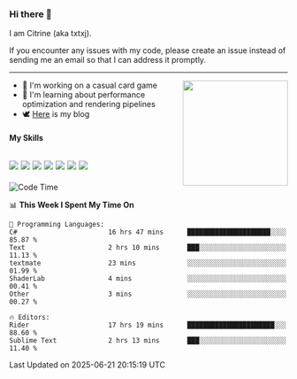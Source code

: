 ### Hi there 👋

I am Citrine (aka txtxj).

If you encounter any issues with my code, please create an issue instead of sending me an email so that I can address it promptly.

---

<img align="right" height="190" src="http://github-profile-summary-cards.vercel.app/api/cards/stats?username=txtxj&theme=vue">

- 🌱 I'm working on a casual card game
- 📖 I'm learning about performance optimization and rendering pipelines
- 🕊️ [Here](https://txtxj.top) is my blog

#### My Skills

![](https://img.shields.io/badge/Unity-000000?logo=unity&logoColor=fff)
![](https://img.shields.io/badge/C%23-239120?logo=csharp&logoColor=fff)
![](https://img.shields.io/badge/Python-3e74a2?logo=python&logoColor=fff)
![](https://img.shields.io/badge/C++-65318e?logo=cplusplus&logoColor=fff)
![](https://img.shields.io/badge/Vue-4FC08D?logo=vuedotjs&logoColor=fff)
![](https://img.shields.io/badge/Blender-f5792a?logo=blender&logoColor=fff)
![](https://img.shields.io/badge/MS%20SQL-cc2927?logo=microsoftsqlserver&logoColor=fff)
---

<!--START_SECTION:waka-->
![Code Time](http://img.shields.io/badge/Code%20Time-2%2C991%20hrs%2057%20mins-blue)

📊 **This Week I Spent My Time On** 

```text
💬 Programming Languages: 
C#                       16 hrs 47 mins      █████████████████████░░░░   85.87 % 
Text                     2 hrs 10 mins       ███░░░░░░░░░░░░░░░░░░░░░░   11.13 % 
textmate                 23 mins             ░░░░░░░░░░░░░░░░░░░░░░░░░   01.99 % 
ShaderLab                4 mins              ░░░░░░░░░░░░░░░░░░░░░░░░░   00.41 % 
Other                    3 mins              ░░░░░░░░░░░░░░░░░░░░░░░░░   00.27 % 

🔥 Editors: 
Rider                    17 hrs 19 mins      ██████████████████████░░░   88.60 % 
Sublime Text             2 hrs 13 mins       ███░░░░░░░░░░░░░░░░░░░░░░   11.40 % 
```


 Last Updated on 2025-06-21 20:15:19 UTC
<!--END_SECTION:waka-->

